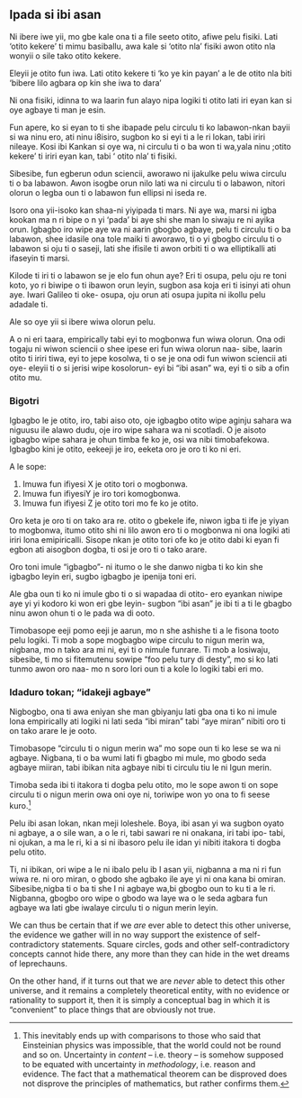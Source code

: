 ## Ipada si ibi asan

Ni ibere iwe yii, mo gbe kale ona ti a file seeto otito, afiwe pelu fisiki. Lati ‘otito kekere’ ti mimu basiballu, awa kale si ‘otito nla’ fisiki awon otito nla wonyii o sile tako otito kekere.

Eleyii je otito fun iwa. Lati otito kekere ti ‘ko ye kin payan’ a le de otito nla biti ‘bibere lilo agbara op kin she iwa to dara’

Ni ona fisiki, idinna to wa laarin fun alayo nipa logiki ti otito lati iri eyan kan si oye agbaye ti man je esin.

Fun apere, ko si eyan to ti she ibapade pelu circulu ti ko labawon-nkan bayii si wa ninu ero, ati ninu i8isiro, sugbon ko si eyi ti a le ri lokan, tabi iriri nileaye. Kosi ibi Kankan si oye wa, ni circulu ti o ba won ti wa,yala ninu ;otito kekere’ ti iriri eyan kan, tabi ‘ otito nla’ ti fisiki.

Sibesibe, fun egberun odun sciencii, aworawo ni ijakulke pelu wiwa circulu ti o ba labawon. Awon isogbe orun nilo lati wa ni circulu ti o labawon, nitori olorun o legba oun ti o labawon fun ellipsi ni iseda re.

Isoro ona yii-isoko kan shaa-ni yiyipada ti mars. Ni aye wa, marsi ni igba kookan ma n ri bipe o n yi ‘pada’ bi aye shi she man lo siwaju re ni ayika orun. Igbagbo iro wipe aye wa ni aarin gbogbo agbaye, pelu ti circulu ti o ba labawon, shee idasile ona tole maiki ti aworawo, ti o yi gbogbo circulu ti o labawon si oju ti o saseji, lati she ifisile ti awon orbiti ti o wa elliptikalli ati ifaseyin ti marsi.

Kilode ti iri ti o labawon se je elo fun ohun aye? Eri ti osupa, pelu oju re toni koto, yo ri biwipe o ti ibawon orun leyin, sugbon asa koja eri ti isinyi ati ohun aye. Iwari Galileo ti oke- osupa, oju orun ati osupa jupita ni ikollu pelu adadale ti.

Ale so oye yii si ibere wiwa olorun pelu.

A o ni eri taara, empirically tabi eyi to mogbonwa fun wiwa olorun. Ona odi togaju ni wiwon sciencii o shee ipese eri fun wiwa olorun naa- sibe, laarin otito ti iriri tiwa, eyi to jepe kosolwa, ti o se je ona odi fun wiwon sciencii ati oye- eleyii ti o si jerisi wipe kosolorun- eyi bi “ibi asan” wa, eyi ti o sib a ofin otito mu.

### Bigotri

Igbagbo le je otito, iro, tabi aiso oto, oje igbagbo otito wipe aginju sahara wa niguusu ile alawo dudu, oje iro wipe sahara wa ni scotladi. O je aisoto igbagbo wipe sahara je ohun timba fe ko je, osi wa nibi timobafekowa. Igbagbo kini je otito, eekeeji je iro, eeketa oro je oro ti ko ni eri.

A le sope:

1. Imuwa fun ifiyesi X je otito tori o mogbonwa.
2. Imuwa fun ifiyesiY je iro tori komogbonwa.
3. Imuwa fun ifiyesi Z je otito tori mo fe ko je otito.

Oro keta je oro ti on tako ara re. otito o gbekele ife, niwon igba ti ife je yiyan to mogbonwa, itumo otito shi ni lilo awon ero ti o mogbonwa ni ona logiki ati iriri lona emipiricalli. Sisope nkan je otito tori ofe ko je otito dabi ki eyan fi egbon ati aisogbon dogba, ti osi je oro ti o tako arare.

Oro toni imule “igbagbo”- ni itumo o le she danwo nigba ti ko kin she igbagbo leyin eri, sugbo igbagbo je ipenija toni eri.

Ale gba oun ti ko ni imule gbo ti o si wapadaa di otito- ero eyankan niwipe aye yi yi kodoro ki won eri gbe leyin- sugbon “ibi asan” je ibi ti a ti le gbagbo ninu awon ohun ti o le pada wa di ooto.

Timobasope eeji pomo eeji je aarun, mo n she ashishe ti a le fisona tooto pelu logiki. Ti mob a sope mogbagbo wipe circulu to nigun merin wa, nigbana, mo n tako ara mi ni, eyi ti o nimule funrare. Ti mob a losiwaju, sibesibe, ti mo si fitemutenu sowipe “foo pelu tury di desty”, mo si ko lati tunmo awon oro naa- mo n soro lori oun ti a kole lo logiki tabi eri mo.

### Idaduro tokan; “idakeji agbaye”

Nigbogbo, ona ti awa eniyan she man gbiyanju lati gba ona ti ko ni imule lona empirically ati logiki ni lati seda “ibi miran” tabi “aye miran” nibiti oro ti on tako arare le je ooto.

Timobasope “circulu ti o nigun merin wa” mo sope oun ti ko lese se wa ni agbaye. Nigbana, ti o ba wumi lati fi gbagbo mi mule, mo gbodo seda agbaye miiran, tabi ibikan nita agbaye nibi ti circulu tiu le ni Igun merin.

Timoba seda ibi ti itakora ti dogba pelu otito, mo le sope awon ti on sope circulu ti o nigun merin owa oni oye ni, toriwipe won yo ona to fi seese kuro.[^1]

Pelu ibi asan lokan, nkan meji loleshele. Boya, ibi asan yi wa sugbon oyato ni agbaye, a o sile wan, a o le ri, tabi sawari re ni onakana, iri tabi ipo- tabi, ni ojukan, a ma le ri, ki a si ni ibasoro pelu ile idan yi nibiti itakora ti dogba pelu otito.

Ti, ni ibikan, ori wipe a le ni ibalo pelu ib I asan yii, nigbanna a ma ni ri fun wiwa re. ni oro miran, o gbodo she agbako ile aye yi ni ona kana bi omiran. Sibesibe,nigba ti o ba ti she I ni agbaye wa,bi gbogbo oun to ku ti a le ri. Nigbanna, gbogbo oro wipe o gbodo wa laye wa o le seda agbara fun agbaye wa lati gbe iwalaye circulu ti o nigun merin leyin.

We can thus be certain that if we *are* ever able to detect this other universe, the evidence we gather will in no way support the existence of self-contradictory statements. Square circles, gods and other self-contradictory concepts cannot hide there, any more than they can hide in the wet dreams of leprechauns.

On the other hand, if it turns out that we are *never* able to detect this other universe, and it remains a completely theoretical entity, with no evidence or rationality to support it, then it is simply a conceptual bag in which it is “convenient” to place things that are obviously not true.

[^1]: This inevitably ends up with comparisons to those who said that Einsteinian physics was impossible, that the world could not be round and so on. Uncertainty in *content* – i.e. theory – is somehow supposed to be equated with uncertainty in *methodology*, i.e. reason and evidence. The fact that a mathematical theorem can be disproved does not disprove the principles of mathematics, but rather confirms them.
